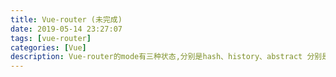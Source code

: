 ```yaml
---
title: Vue-router (未完成)
date: 2019-05-14 23:27:07
tags: [vue-router]
categories: [Vue]
description: Vue-router的mode有三种状态,分别是hash、history、abstract 分别是怎么实现。
---
```

